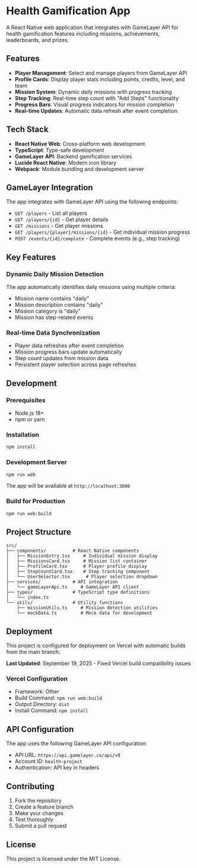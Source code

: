 # Health Gamification App

A React Native web application that integrates with GameLayer API for health gamification features including missions, achievements, leaderboards, and prizes.

## Features

- **Player Management**: Select and manage players from GameLayer API
- **Profile Cards**: Display player stats including points, credits, level, and team
- **Mission System**: Dynamic daily missions with progress tracking
- **Step Tracking**: Real-time step count with "Add Steps" functionality
- **Progress Bars**: Visual progress indicators for mission completion
- **Real-time Updates**: Automatic data refresh after event completion

## Tech Stack

- **React Native Web**: Cross-platform web development
- **TypeScript**: Type-safe development
- **GameLayer API**: Backend gamification services
- **Lucide React Native**: Modern icon library
- **Webpack**: Module bundling and development server

## GameLayer Integration

The app integrates with GameLayer API using the following endpoints:

- `GET /players` - List all players
- `GET /players/{id}` - Get player details
- `GET /missions` - Get player missions
- `GET /players/{player}/missions/{id}` - Get individual mission progress
- `POST /events/{id}/complete` - Complete events (e.g., step tracking)

## Key Features

### Dynamic Daily Mission Detection
The app automatically identifies daily missions using multiple criteria:
- Mission name contains "daily"
- Mission description contains "daily"
- Mission category is "daily"
- Mission has step-related events

### Real-time Data Synchronization
- Player data refreshes after event completion
- Mission progress bars update automatically
- Step count updates from mission data
- Persistent player selection across page refreshes

## Development

### Prerequisites
- Node.js 18+
- npm or yarn

### Installation
```bash
npm install
```

### Development Server
```bash
npm run web
```

The app will be available at `http://localhost:3000`

### Build for Production
```bash
npm run web:build
```

## Project Structure

```
src/
├── components/          # React Native components
│   ├── MissionEntry.tsx     # Individual mission display
│   ├── MissionsCard.tsx     # Mission list container
│   ├── ProfileCard.tsx      # Player profile display
│   ├── StepCountCard.tsx    # Step tracking component
│   └── UserSelector.tsx      # Player selection dropdown
├── services/            # API integration
│   └── gameLayerApi.ts     # GameLayer API client
├── types/               # TypeScript type definitions
│   └── index.ts
└── utils/               # Utility functions
    ├── missionUtils.ts     # Mission detection utilities
    └── mockData.ts         # Mock data for development
```

## Deployment

This project is configured for deployment on Vercel with automatic builds from the main branch.

**Last Updated**: September 19, 2025 - Fixed Vercel build compatibility issues

### Vercel Configuration
- Framework: Other
- Build Command: `npm run web:build`
- Output Directory: `dist`
- Install Command: `npm install`

## API Configuration

The app uses the following GameLayer API configuration:
- API URL: `https://api.gamelayer.co/api/v0`
- Account ID: `health-project`
- Authentication: API key in headers

## Contributing

1. Fork the repository
2. Create a feature branch
3. Make your changes
4. Test thoroughly
5. Submit a pull request

## License

This project is licensed under the MIT License.